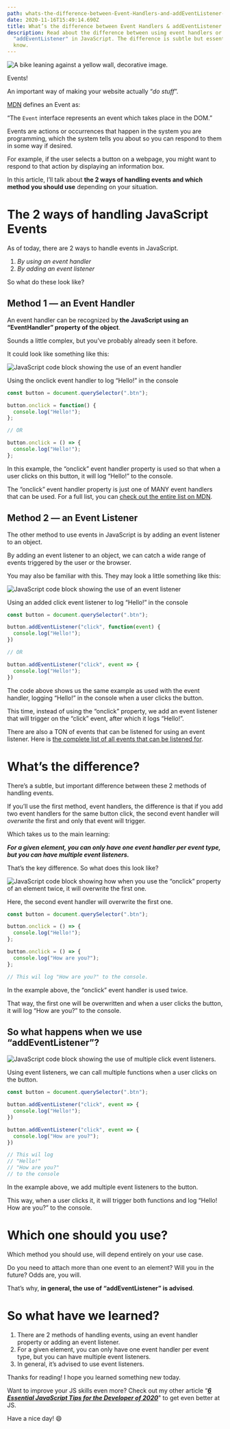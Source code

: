 ```yaml
---
path: whats-the-difference-between-Event-Handlers-and-addEventListener-in-JS
date: 2020-11-16T15:49:14.690Z
title: What’s the difference between Event Handlers & addEventListener in JS?
description: Read about the difference between using event handlers or using
  "addEventListener" in JavaScript. The difference is subtle but essential to
  know.
---
```

![A bike leaning against a yellow wall, decorative image.](assets/button-bike.jpg "A bike leaning against a yellow wall, decorative image.")

Events!

An important way of making your website actually “*do stuff*”.

[MDN](https://developer.mozilla.org/en-US/docs/Web/API/Event) defines an Event as:

“The `Event` interface represents an event which takes place in the DOM.”

Events are actions or occurrences that happen in the system you are programming, which the system tells you about so you can respond to them in some way if desired.

For example, if the user selects a button on a webpage, you might want to respond to that action by displaying an information box.

In this article, I’ll talk about **the 2 ways of handling events and which method you should use** depending on your situation.

# The 2 ways of handling JavaScript Events

As of today, there are 2 ways to handle events in JavaScript.

1. *By using an event handler*
2. *By adding an event listener*

So what do these look like?

## Method 1 — an Event Handler

An event handler can be recognized by **the JavaScript using an “EventHandler” property of the object**.

Sounds a little complex, but you’ve probably already seen it before.

It could look like something like this:

![JavaScript code block showing the use of an event handler](assets/button-eventhandler.png "JavaScript code block showing the use of an event handler")

Using the onclick event handler to log “Hello!” in the console

```javascript
const button = document.querySelector(".btn");

button.onclick = function() {
  console.log("Hello!");
};

// OR

button.onclick = () => {
  console.log("Hello!");
};
```

In this example, the “onclick” event handler property is used so that when a user clicks on this button, it will log “Hello!” to the console.

The “onclick” event handler property is just one of MANY event handlers that can be used. For a full list, you can [check out the entire list on MDN](https://developer.mozilla.org/en-US/docs/Web/API/GlobalEventHandlers).

## Method 2 — an Event Listener

The other method to use events in JavaScript is by adding an event listener to an object.

By adding an event listener to an object, we can catch a wide range of events triggered by the user or the browser.

You may also be familiar with this. They may look a little something like this:

![JavaScript code block showing the use of an event listener](assets/button-eventlistener.png "JavaScript code block showing the use of an event listener")

Using an added click event listener to log “Hello!” in the console

```javascript
const button = document.querySelector(".btn");

button.addEventListener("click", function(event) {
  console.log("Hello!");
})

// OR

button.addEventListener("click", event => {
  console.log("Hello!");
})
```

The code above shows us the same example as used with the event handler, logging “Hello!” in the console when a user clicks the button.

This time, instead of using the “onclick” property, we add an event listener that will trigger on the “click” event, after which it logs “Hello!”.

There are also a TON of events that can be listened for using an event listener. Here is [the complete list of all events that can be listened for](https://developer.mozilla.org/en-US/docs/Web/Events).

# What’s the difference?

There’s a subtle, but important difference between these 2 methods of handling events.

If you’ll use the first method, event handlers, the difference is that if you add two event handlers for the same button click, the second event handler will *overwrite* the first and only that event will trigger.

Which takes us to the main learning:

***For a given element, you can only have one event handler per event type, but you can have multiple event listeners.***

That’s the key difference. So what does this look like?

![JavaScript code block showing how when you use the “onclick” property of an element twice, it will overwrite the first one.](assets/button-multiple-eventhandler.png "JavaScript code block showing how when you use the “onclick” property of an element twice, it will overwrite the first one.")

Here, the second event handler will overwrite the first one.

```javascript
const button = document.querySelector(".btn");

button.onclick = () => {
  console.log("Hello!");
};

button.onclick = () => {
  console.log("How are you?");
};

// This wil log "How are you?" to the console.
```

In the example above, the “onclick” event handler is used twice.

That way, the first one will be overwritten and when a user clicks the button, it will log “How are you?” to the console.

## So what happens when we use “addEventListener”?

![JavaScript code block showing the use of multiple click event listeners.](assets/button-multiple-eventlistener.png "JavaScript code block showing the use of multiple click event listeners.")

Using event listeners, we can call multiple functions when a user clicks on the button.

```javascript
const button = document.querySelector(".btn");

button.addEventListener("click", event => {
  console.log("Hello!");
})

button.addEventListener("click", event => {
  console.log("How are you?");
})

// This wil log 
// "Hello!"
// "How are you?"
// to the console
```

In the example above, we add multiple event listeners to the button.

This way, when a user clicks it, it will trigger both functions and log “Hello! How are you?” to the console.

# Which one should you use?

Which method you should use, will depend entirely on your use case.

Do you need to attach more than one event to an element? Will you in the future? Odds are, you will.

That’s why, **in general, the use of “addEventListener” is advised**.

# So what have we learned?

1. There are 2 methods of handling events, using an event handler property or adding an event listener.
2. For a given element, you can only have one event handler per event type, but you can have multiple event listeners.
3. In general, it’s advised to use event listeners.

Thanks for reading! I hope you learned something new today.

Want to improve your JS skills even more? Check out my other article “***[6 Essential JavaScript Tips for the Developer of 2020](/blog/6-essential-javascript-tips-for-the-developer-of-2020/)***" to get even better at JS.

Have a nice day! 😄